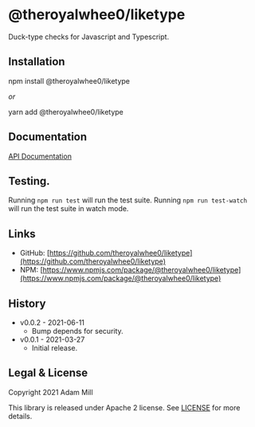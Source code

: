 # @theroyalwhee0/liketype
Duck-type checks for Javascript and Typescript.


## Installation
npm install @theroyalwhee0/liketype

*or*

yarn add @theroyalwhee0/liketype


## Documentation
[API Documentation](https://theroyalwhee0.github.io/liketype/)


## Testing.
Running ```npm run test``` will run the test suite. Running ```npm run test-watch``` will run the test suite in watch mode.


## Links
- GitHub: [https://github.com/theroyalwhee0/liketype](https://github.com/theroyalwhee0/liketype)
- NPM: [https://www.npmjs.com/package/@theroyalwhee0/liketype](https://www.npmjs.com/package/@theroyalwhee0/liketype)


## History
- v0.0.2 - 2021-06-11
  - Bump depends for security.
- v0.0.1 - 2021-03-27
  - Initial release.


## Legal & License
Copyright 2021 Adam Mill

This library is released under Apache 2 license. See [LICENSE](https://github.com/theroyalwhee0/liketype/blob/master/LICENSE) for more details.
